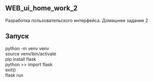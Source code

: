 ## WEB_ui_home_work_2  
Разработка пользовательского интерфейса. Домашнее задание 2  
## Запуск  
  
python -m venv venv  
source venv/bin/activate  
pip install flask   
python >> import flask  
exit()  
flask run  
